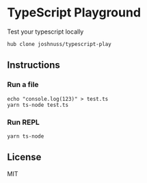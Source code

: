# TypeScript Playground

Test your typescript locally

```shell
hub clone joshnuss/typescript-play
```

## Instructions

### Run a file

```shell
echo "console.log(123)" > test.ts
yarn ts-node test.ts
```

### Run REPL

```shell
yarn ts-node
```

## License

MIT
